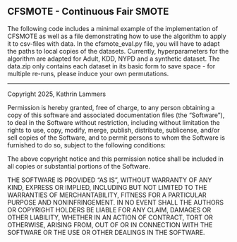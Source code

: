 ## CFSMOTE - Continuous Fair SMOTE

The following code includes a minimal example of the implementation of CFSMOTE as well as a file demonstrating how to use the algorithm to apply it to csv-files with data. In the cfsmote_eval.py file, you will have to adapt the paths to local copies of the datasets. Currently, hyperparameters for the algorithm are adapted for Adult, KDD, NYPD and a synthetic dataset. The data.zip only contains each dataset in its basic form to save space - for multiple re-runs, please induce your own permutations.


--------------------------------
Copyright 2025, Kathrin Lammers

Permission is hereby granted, free of charge, to any person obtaining a copy of this software and associated documentation files (the “Software”), to deal in the Software without restriction, including without limitation the rights to use, copy, modify, merge, publish, distribute, sublicense, and/or sell copies of the Software, and to permit persons to whom the Software is furnished to do so, subject to the following conditions:

The above copyright notice and this permission notice shall be included in all copies or substantial portions of the Software.

THE SOFTWARE IS PROVIDED “AS IS”, WITHOUT WARRANTY OF ANY KIND, EXPRESS OR IMPLIED, INCLUDING BUT NOT LIMITED TO THE WARRANTIES OF MERCHANTABILITY, FITNESS FOR A PARTICULAR PURPOSE AND NONINFRINGEMENT. IN NO EVENT SHALL THE AUTHORS OR COPYRIGHT HOLDERS BE LIABLE FOR ANY CLAIM, DAMAGES OR OTHER LIABILITY, WHETHER IN AN ACTION OF CONTRACT, TORT OR OTHERWISE, ARISING FROM, OUT OF OR IN CONNECTION WITH THE SOFTWARE OR THE USE OR OTHER DEALINGS IN THE SOFTWARE.
